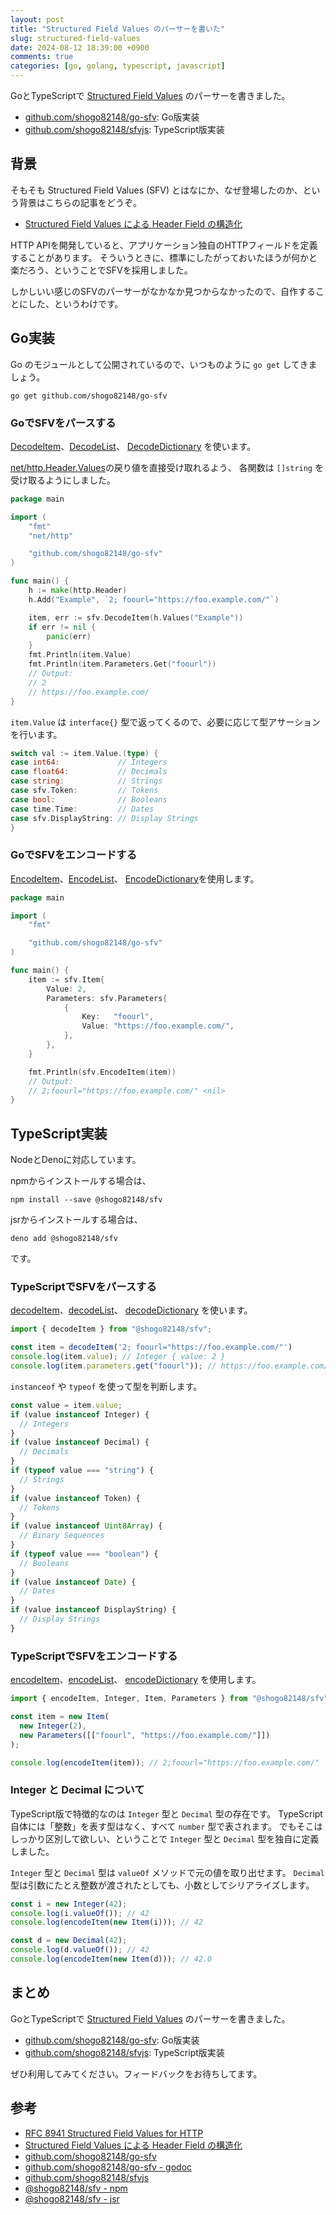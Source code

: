 ```yaml
---
layout: post
title: "Structured Field Values のパーサーを書いた"
slug: structured-field-values
date: 2024-08-12 18:39:00 +0900
comments: true
categories: [go, golang, typescript, javascript]
---
```


GoとTypeScriptで [Structured Field Values](https://www.rfc-editor.org/rfc/rfc8941.html) のパーサーを書きました。

- [github.com/shogo82148/go-sfv](https://github.com/shogo82148/go-sfv): Go版実装
- [github.com/shogo82148/sfvjs](https://github.com/shogo82148/sfvjs): TypeScript版実装

## 背景

そもそも Structured Field Values (SFV) とはなにか、なぜ登場したのか、という背景はこちらの記事をどうぞ。

- [Structured Field Values による Header Field の構造化](https://blog.jxck.io/entries/2021-01-31/structured-field-values.html)

HTTP APIを開発していると、アプリケーション独自のHTTPフィールドを定義することがあります。
そういうときに、標準にしたがっておいたほうが何かと楽だろう、ということでSFVを採用しました。

しかしいい感じのSFVのパーサーがなかなか見つからなかったので、自作することにした、というわけです。

## Go実装

Go のモジュールとして公開されているので、いつものように `go get` してきましょう。

```plain
go get github.com/shogo82148/go-sfv
```

### GoでSFVをパースする

[DecodeItem](https://pkg.go.dev/github.com/shogo82148/go-sfv#DecodeItem)、[DecodeList](https://pkg.go.dev/github.com/shogo82148/go-sfv#DecodeList)、
[DecodeDictionary](https://pkg.go.dev/github.com/shogo82148/go-sfv#DecodeDictionary) を使います。

[net/http.Header.Values](https://pkg.go.dev/net/http#Header.Values)の戻り値を直接受け取れるよう、
各関数は `[]string` を受け取るようにしました。

```go
package main

import (
	"fmt"
	"net/http"

	"github.com/shogo82148/go-sfv"
)

func main() {
	h := make(http.Header)
	h.Add("Example", `2; foourl="https://foo.example.com/"`)

	item, err := sfv.DecodeItem(h.Values("Example"))
	if err != nil {
		panic(err)
	}
	fmt.Println(item.Value)
	fmt.Println(item.Parameters.Get("foourl"))
	// Output:
	// 2
	// https://foo.example.com/
}
```

`item.Value` は `interface{}` 型で返ってくるので、必要に応じて型アサーションを行います。

```go
switch val := item.Value.(type) {
case int64:             // Integers
case float64:           // Decimals
case string:            // Strings
case sfv.Token:         // Tokens
case bool:              // Booleans
case time.Time:         // Dates
case sfv.DisplayString: // Display Strings
}
```

### GoでSFVをエンコードする

[EncodeItem](https://pkg.go.dev/github.com/shogo82148/go-sfv#EncodeItem)、[EncodeList](https://pkg.go.dev/github.com/shogo82148/go-sfv#EncodeList)、
[EncodeDictionary](https://pkg.go.dev/github.com/shogo82148/go-sfv#EncodeDictionary)を使用します。

```go
package main

import (
	"fmt"

	"github.com/shogo82148/go-sfv"
)

func main() {
	item := sfv.Item{
		Value: 2,
		Parameters: sfv.Parameters{
			{
				Key:   "foourl",
				Value: "https://foo.example.com/",
			},
		},
	}

	fmt.Println(sfv.EncodeItem(item))
	// Output:
	// 2;foourl="https://foo.example.com/" <nil>
}
```

## TypeScript実装

NodeとDenoに対応しています。

npmからインストールする場合は、

```plain
npm install --save @shogo82148/sfv
```

jsrからインストールする場合は、

```plain
deno add @shogo82148/sfv
```

です。

### TypeScriptでSFVをパースする

[decodeItem](https://jsr.io/@shogo82148/sfv/doc/~/decodeItem)、[decodeList](https://jsr.io/@shogo82148/sfv/doc/~/decodeList)、
[decodeDictionary](https://jsr.io/@shogo82148/sfv/doc/~/decodeDictionary) を使います。

```typescript
import { decodeItem } from "@shogo82148/sfv";

const item = decodeItem('2; foourl="https://foo.example.com/"')
console.log(item.value); // Integer { value: 2 }
console.log(item.parameters.get("foourl")); // https://foo.example.com/
```

`instanceof` や `typeof` を使って型を判断します。

```typescript
const value = item.value;
if (value instanceof Integer) {
  // Integers
}
if (value instanceof Decimal) {
  // Decimals
}
if (typeof value === "string") {
  // Strings
}
if (value instanceof Token) {
  // Tokens
}
if (value instanceof Uint8Array) {
  // Binary Sequences
}
if (typeof value === "boolean") {
  // Booleans
}
if (value instanceof Date) {
  // Dates
}
if (value instanceof DisplayString) {
  // Display Strings
}
```

### TypeScriptでSFVをエンコードする

[encodeItem](https://jsr.io/@shogo82148/sfv/doc/~/encodeItem)、[encodeList](https://jsr.io/@shogo82148/sfv/doc/~/encodeList)、
[encodeDictionary](https://jsr.io/@shogo82148/sfv/doc/~/encodeDictionary) を使用します。

```typescript
import { encodeItem, Integer, Item, Parameters } from "@shogo82148/sfv";

const item = new Item(
  new Integer(2),
  new Parameters([["foourl", "https://foo.example.com/"]])
);

console.log(encodeItem(item)); // 2;foourl="https://foo.example.com/"
```

### Integer と Decimal について

TypeScript版で特徴的なのは `Integer` 型と `Decimal` 型の存在です。
TypeScript自体には「整数」を表す型はなく、すべて `number` 型で表されます。
でもそこはしっかり区別して欲しい、ということで `Integer` 型と `Decimal` 型を独自に定義しました。

`Integer` 型と `Decimal` 型は `valueOf` メソッドで元の値を取り出せます。
`Decimal` 型は引数にたとえ整数が渡されたとしても、小数としてシリアライズします。

```typescript
const i = new Integer(42);
console.log(i.valueOf()); // 42
console.log(encodeItem(new Item(i))); // 42

const d = new Decimal(42);
console.log(d.valueOf()); // 42
console.log(encodeItem(new Item(d))); // 42.0
```

## まとめ

GoとTypeScriptで [Structured Field Values](https://www.rfc-editor.org/rfc/rfc8941.html) のパーサーを書きました。

- [github.com/shogo82148/go-sfv](https://github.com/shogo82148/go-sfv): Go版実装
- [github.com/shogo82148/sfvjs](https://github.com/shogo82148/sfvjs): TypeScript版実装

ぜひ利用してみてください。フィードバックをお待ちしてます。

## 参考

- [RFC 8941 Structured Field Values for HTTP](https://www.rfc-editor.org/rfc/rfc8941.html)
- [Structured Field Values による Header Field の構造化](https://blog.jxck.io/entries/2021-01-31/structured-field-values.html)
- [github.com/shogo82148/go-sfv](https://github.com/shogo82148/go-sfv)
- [github.com/shogo82148/go-sfv - godoc](https://pkg.go.dev/github.com/shogo82148/go-sfv)
- [github.com/shogo82148/sfvjs](https://github.com/shogo82148/sfvjs)
- [@shogo82148/sfv - npm](https://www.npmjs.com/package/@shogo82148/sfv)
- [@shogo82148/sfv - jsr](https://jsr.io/@shogo82148/sfv)
